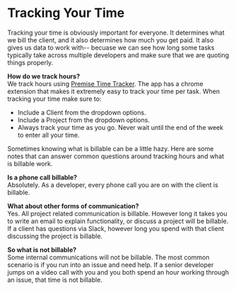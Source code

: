 # Tracking Your Time

Tracking your time is obviously important for everyone. It determines what we bill the client, and it also determines how much you get paid. It also gives us data to work with-- becuase we can see how long some tasks typically take across multiple developers and make sure that we are quoting things properly.

**How do we track hours?**  
We track hours using [Premise Time Tracker](https://premisetimetracker.com). The app has a chrome extension that makes it extremely easy to track your time per task. When tracking your time make sure to:  
* Include a Client from the dropdown options.  
* Include a Project from the dropdown options.  
* Always track your time as you go. Never wait until the end of the week to enter all your time.

Sometimes knowing what is billable can be a little hazy. Here are some notes that can answer common questions around tracking hours and what is billable work. 

**Is a phone call billable?**  
Absolutely. As a developer, every phone call you are on with the client is billable.  

**What about other forms of communication?**  
Yes. All project related communication is billable. However long it takes you to write an email to explain functionality, or discuss a project will be billable. If a client has questions via Slack, however long you spend with that client discussing the project is billable.

**So what is not billable?**  
Some internal communications will not be billable. The most common scenario is if you run into an issue and need help. If a senior developer jumps on a video call with you and you both spend an hour working through an issue, that time is not billable.